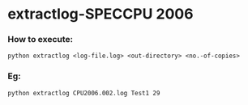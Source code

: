 # extractlog-SPECCPU 2006

###  How to execute:

`python extractlog <log-file.log> <out-directory> <no.-of-copies>`

###  Eg:

`python extractlog CPU2006.002.log Test1 29`



